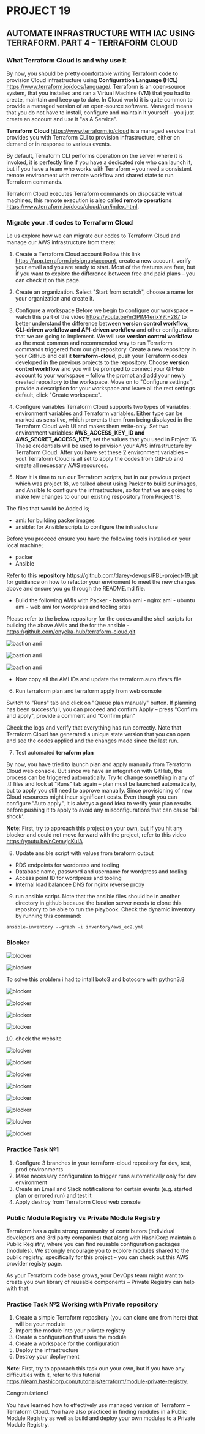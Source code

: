 # PROJECT 19

## AUTOMATE INFRASTRUCTURE WITH IAC USING TERRAFORM. PART 4 – TERRAFORM CLOUD

### What Terraform Cloud is and why use it

By now, you should be pretty comfortable writing Terraform code to provision Cloud infrastructure using **Configuration Language (HCL)** https://www.terraform.io/docs/language/. Terraform is an open-source system, that you installed and ran a Virtual Machine (VM) that you had to create, maintain and keep up to date. In Cloud world it is quite common to provide a managed version of an open-source software. Managed means that you do not have to install, configure and maintain it yourself – you just create an account and use it "as A Service".

**Terraform Cloud** https://www.terraform.io/cloud is a managed service that provides you with Terraform CLI to provision infrastructure, either on demand or in response to various events.

By default, Terraform CLI performs operation on the server where it is invoked, it is perfectly fine if you have a dedicated role who can launch it, but if you have a team who works with Terraform – you need a consistent remote environment with remote workflow and shared state to run Terraform commands.

Terraform Cloud executes Terraform commands on disposable virtual machines, this remote execution is also called **remote operations** https://www.terraform.io/docs/cloud/run/index.html.


### Migrate your .tf codes to Terraform Cloud

Le us explore how we can migrate our codes to Terraform Cloud and manage our AWS infrastructure from there:

1. Create a Terraform Cloud account
Follow this link https://app.terraform.io/signup/account, create a new account, verify your email and you are ready to start. 
Most of the features are free, but if you want to explore the difference between free and paid plans – you can check it on this page.

2. Create an organization.
Select "Start from scratch", choose a name for your organization and create it.

3. Configure a workspace
Before we begin to configure our workspace – watch this part of the video https://youtu.be/m3PlM4erixY?t=287 to better understand the difference between **version control workflow, CLI-driven workflow and API-driven workflow** and other configurations that we are going to implement.
We will use **version control workflow** as the most common and recommended way to run Terraform commands triggered from our git repository.
Create a new repository in your GitHub and call it **terraform-cloud**, push your Terraform codes developed in the previous projects to the repository.
Choose **version control workflow** and you will be promped to connect your GitHub account to your workspace – follow the prompt and add your newly created repository to the workspace.
Move on to "Configure settings", provide a description for your workspace and leave all the rest settings default, click "Create workspace".

4. Configure variables
Terraform Cloud supports two types of variables: environment variables and Terraform variables. Either type can be marked as sensitive, which prevents them from being displayed in the Terraform Cloud web UI and makes them write-only.
Set two environment variables: **AWS_ACCESS_KEY_ID and AWS_SECRET_ACCESS_KEY**, set the values that you used in Project 16. These credentials will be used to privision your AWS infrastructure by Terraform Cloud.
After you have set these 2 environment variables – yout Terraform Cloud is all set to apply the codes from GitHub and create all necessary AWS resources.

5. Now it is time to run our Terrafrom scripts, but in our previous project which was project 18, we talked about using Packer to build our images, and Ansible to configure the infrastructure, so for that we are going to make few changes to our our existing respository from Project 18.

The files that would be Added is;
 
- ami: for building packer images
- ansible: for Ansible scripts to configure the infrastucture

Before you proceed ensure you have the following tools installed on your local machine;

- packer
- Ansible

Refer to this **repository** https://github.com/darey-devops/PBL-project-19.git for guidiance on how to refactor your enviroment to meet the new changes above and ensure you go through the README.md file.

- Build the following AMIs with Packer
        - bastion ami
        - nginx ami
        - ubuntu ami
        - web ami for wordpress and tooling sites

Please refer to the below repository for the codes and the shell scripts for building the above AMIs and the for the ansible - https://github.com/onyeka-hub/terraform-cloud.git

![bastion ami](./images/bastion-ami.PNG)

![bastion ami](./images/bastion-ami2.PNG)

![bastion ami](./images/all-ami.PNG)

- Now copy all the AMI IDs and update the terraform.auto.tfvars file

6. Run terraform plan and terraform apply from web console

Switch to "Runs" tab and click on "Queue plan manualy" button. If planning has been successfull, you can proceed and confirm Apply – press "Confirm and apply", provide a comment and "Confirm plan"

Check the logs and verify that everything has run correctly. Note that Terraform Cloud has generated a unique state version that you can open and see the codes applied and the changes made since the last run.

7. Test automated **terraform plan**

By now, you have tried to launch plan and apply manually from Terraform Cloud web console. But since we have an integration with GitHub, the process can be triggered automatically. Try to change something in any of .tf files and look at "Runs" tab again – plan must be launched automatically, but to apply you still need to approve manually. Since provisioning of new Cloud resources might incur significant costs. Even though you can configure "Auto apply", it is always a good idea to verify your plan results before pushing it to apply to avoid any misconfigurations that can cause ‘bill shock’.

**Note**: First, try to approach this project on your own, but if you hit any blocker and could not move forward with the project, refer to this video https://youtu.be/nCemvjcKuIA

8. Update ansible script with values from teraform output

- RDS endpoints for wordpress and tooling
- Database name, password and username for wordpress and tooling
- Access point ID for wordpress and tooling
- Internal load balancee DNS for nginx reverse proxy

9. run ansible script. Note that the ansible files should be in another directory in github because the bastion server needs to clone this repository to be able to run the playbook.
Check the dynamic inventory by running this command:

```
ansible-inventory --graph -i inventory/aws_ec2.yml
```
### Blocker

![blocker](./images/blocker1.PNG)

![blocker](./images/bastion-server-blocker.PNG)

To solve this problem i had to intall boto3 and botocore with python3.8

![blocker](./images/blocker1-solution.PNG)

![blocker](./images/p.PNG)

![blocker](./images/play1.PNG)

![blocker](./images/play2.PNG)


10. check the website


![blocker](./images/tooling-healthy.PNG)

![blocker](./images/tooling-from-bastion-working.PNG)

![blocker](./images/wordpress-healthy.PNG)

![blocker](./images/wordpress-from-bastion-working.PNG)

![blocker](./images/error-establishing-database-connection.PNG)


![blocker](./images/nginx-healthy.PNG)

![blocker](./images/wordpress-page.PNG)

![blocker](./images/tooling-page.PNG)


### Practice Task №1

1. Configure 3 branches in your terraform-cloud repository for dev, test, prod environments
2. Make necessary configuration to trigger runs automatically only for dev environment
3. Create an Email and Slack notifications for certain events (e.g. started plan or errored run) and test it
4. Apply destroy from Terraform Cloud web console

### Public Module Registry vs Private Module Registry

Terraform has a quite strong community of contributors (individual developers and 3rd party companies) that along with HashiCorp maintain a Public Registry, where you can find reusable configuration packages (modules). We strongly encourage you to explore modules shared to the public registry, specifically for this project – you can check out this AWS provider registy page.

As your Terraform code base grows, your DevOps team might want to create you own library of reusable components – Private Registry can help with that.

### Practice Task №2 Working with Private repository

1. Create a simple Terraform repository (you can clone one from here) that will be your module
2. Import the module into your private registry
3. Create a configuration that uses the module
4. Create a workspace for the configuration
5. Deploy the infrastructure
6. Destroy your deployment

**Note**: First, try to approach this task oun your own, but if you have any difficulties with it, refer to this tutorial https://learn.hashicorp.com/tutorials/terraform/module-private-registry.

Congratulations!


You have learned how to effectively use managed version of Terraform – Terraform Cloud. You have also practiced in finding modules in a Public Module Registry as well as build and deploy your own modules to a Private Module Registry.
